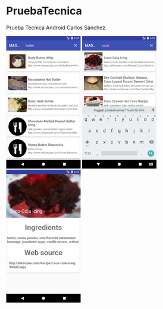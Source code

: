 # PruebaTecnica
Prueba Técnica Android Carlos Sánchez


<img src="screenshots/screenshot_1.png" width="200">  <img src="screenshots/screenshot_2.png" width="200">  <img src="screenshots/screenshot_3.png" width="200">  
